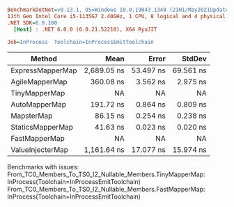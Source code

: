 ``` ini

BenchmarkDotNet=v0.13.1, OS=Windows 10.0.19043.1348 (21H1/May2021Update)
11th Gen Intel Core i5-1135G7 2.40GHz, 1 CPU, 8 logical and 4 physical cores
.NET SDK=6.0.100
  [Host] : .NET 6.0.0 (6.0.21.52210), X64 RyuJIT

Job=InProcess  Toolchain=InProcessEmitToolchain  

```
|           Method |        Mean |     Error |    StdDev |
|----------------- |------------:|----------:|----------:|
| ExpressMapperMap | 2,689.05 ns | 53.497 ns | 69.561 ns |
|   AgileMapperMap |   360.08 ns |  3.562 ns |  2.975 ns |
|    TinyMapperMap |          NA |        NA |        NA |
|    AutoMapperMap |   191.72 ns |  0.864 ns |  0.809 ns |
|       MapsterMap |    86.15 ns |  0.254 ns |  0.238 ns |
| StaticsMapperMap |    41.63 ns |  0.023 ns |  0.020 ns |
|    FastMapperMap |          NA |        NA |        NA |
| ValueInjecterMap | 1,161.64 ns | 17.077 ns | 15.974 ns |

Benchmarks with issues:
  From_TC0_Members_To_TS0_I2_Nullable_Members.TinyMapperMap: InProcess(Toolchain=InProcessEmitToolchain)
  From_TC0_Members_To_TS0_I2_Nullable_Members.FastMapperMap: InProcess(Toolchain=InProcessEmitToolchain)
